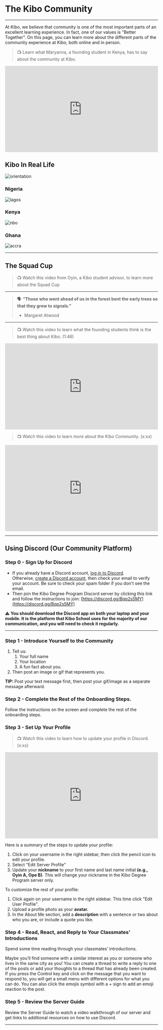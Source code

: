 # The Kibo Community
---

At Kibo, we believe that community is one of the most important parts of an excellent learning experience. In fact, one of our values is "Better Together".  On this page, you can learn more about the different parts of the community experience at Kibo, both online and in person.


> 📺 Learn what Maryanna, a founding student in Kenya, has to say about the community at Kibo.

<div style="position: relative; padding-bottom: 56.25%; height: 0;"><iframe src="https://www.youtube.com/embed/W4C4e7buFqw" title="YouTube video player" frameborder="0" allow="accelerometer; autoplay; clipboard-write; encrypted-media; gyroscope; picture-in-picture" allowfullscreen style="position: absolute; top: 0; left: 0; width: 100%; height: 100%;"></iframe></div> 

## Kibo In Real Life

![orientation](./20221023_170005.jpg)

### Nigeria

![lagos](./16.jpg)

### Kenya


![nbo](./IMG_5855.jpg)


### Ghana

![accra](./IMG_1398.jpg)

---

## The Squad Cup

> 📺 Watch this video from Oyin, a Kibo student advisor, to learn more about the Squad Cup
 

---

> 🗣️ **“Those who went ahead of us in the forest bent the early trees so that they grew to signals.”**
> - Margaret Atwood 

---

> 📺 Watch this video to learn what the founding students think is the best thing about Kibo. (1:46)

<div style="position: relative; padding-bottom: 56.25%; height: 0;"><iframe src="https://www.youtube.com/embed/q006VsNxv30" title="YouTube video player" frameborder="0" allow="accelerometer; autoplay; clipboard-write; encrypted-media; gyroscope; picture-in-picture" allowfullscreen style="position: absolute; top: 0; left: 0; width: 100%; height: 100%;"></iframe></div> 


> 📺 Watch this video to learn more about the Kibo Community. (x:xx)

<div style="position: relative; padding-bottom: 56.25%; height: 0;"><iframe src="https://www.youtube.com/embed/oymw7SMQ9q0" title="YouTube video player" frameborder="0" allow="accelerometer; autoplay; clipboard-write; encrypted-media; gyroscope; picture-in-picture" allowfullscreen style="position: absolute; top: 0; left: 0; width: 100%; height: 100%;"></iframe></div> 

---

## Using Discord (Our Community Platform)

### Step 0 - Sign Up for Discord

- If you already have a Discord account, [log in to Discord](https://discord.com/login). Otherwise, [create a Discord account](https://discord.com/register?redirect_to=%2Flogin), then check your email to verify your account. Be sure to check your spam folder if you don't see the email.
- Then join the Kibo Degree Program Discord server by clicking this link and follow the instructions to join: [https://discord.gg/Bqp2s5MY](https://discord.gg/Bqp2s5MY)

<aside>
    
⚠️ **You should download the Discord app on both your laptop and your mobile. It is the platform that Kibo School uses for the majority of our communication, and you will need to check it regularly.**

</aside>

---

### Step 1 - Introduce Yourself to the Community

1. Tell us: 
    1. Your full name
    2. Your location
    3. A fun fact about you.
2. Then post an image or gif that represents you.

**TIP:** Post your text message first, then post your gif/image as a separate message afterward.


### Step 2 - Complete the Rest of the Onboarding Steps.

Follow the instructions on the screen and complete the rest of the onboarding steps.


### Step 3 - Set Up Your Profile

> 📺 Watch this video to learn how to update your profile in Discord. (x:xx)

<div style="position: relative; padding-bottom: 56.25%; height: 0;"><iframe src="https://www.youtube.com/embed/AOU9ODzPsNc" title="YouTube video player" frameborder="0" allow="accelerometer; autoplay; clipboard-write; encrypted-media; gyroscope; picture-in-picture" allowfullscreen style="position: absolute; top: 0; left: 0; width: 100%; height: 100%;"></iframe></div>  

Here is a summary of the steps to update your profile:

1. Click on your username in the right sidebar, then click the pencil icon to edit your profile.
2. Select “Edit Server Profile"
3. Update your **nickname** to your first name and last name initial **(e.g., Oyin A, Ope B)**. This will change your nickname in the Kibo Degree Program server only.

To customize the rest of your profile:

1. Click again on your username in the right sidebar. This time click "Edit User Profile".
2. Upload a profile photo as your **avatar.**
3. In the About Me section, add a **description** with a sentence or two about who you are, or include a quote you like.


### Step 4 - Read, React, and Reply to Your Classmates’ Introductions

Spend some time reading through your classmates’ introductions. 

Maybe you’ll find someone with a similar interest as you or someone who lives in the same city as you! You can create a thread to write a reply to one of the posts or add your thoughts to a thread that has already been created. If you press the Control key and click on the message that you want to respond to, you will get a small menu with different options for what you can do. You can also click the emojis symbol with a + sign to add an emoji reaction to the post.


### Step 5 - Review the Server Guide 

Review the Server Guide to watch a video walkthrough of our server and get links to additional resources on how to use Discord.

---
